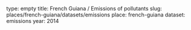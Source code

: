 type: empty
title: French Guiana / Emissions of pollutants
slug: places/french-guiana/datasets/emissions
place: french-guiana
dataset: emissions
year: 2014
